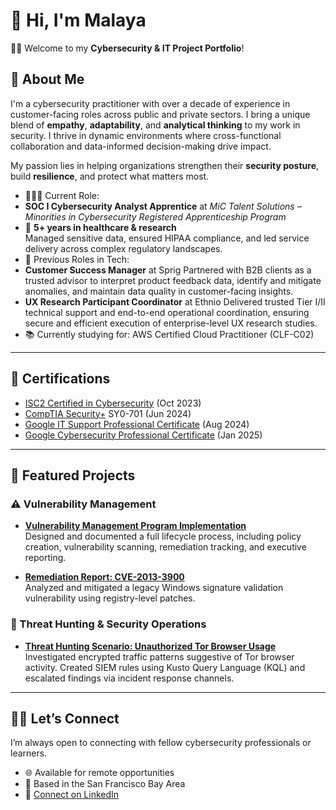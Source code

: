 # 🌺 Hi, I'm Malaya

👋🏾 Welcome to my **Cybersecurity & IT Project Portfolio**!

## 📌 About Me
I'm a cybersecurity practitioner with over a decade of experience in customer-facing roles across public and private sectors. I bring a unique blend of **empathy**, **adaptability**, and **analytical thinking** to my work in security. I thrive in dynamic environments where cross-functional collaboration and data-informed decision-making drive impact.

My passion lies in helping organizations strengthen their **security posture**, build **resilience**, and protect what matters most.


- 👩🏾‍💻 Current Role:
- **SOC I Cybersecurity Analyst Apprentice** at *MiC Talent Solutions – Minorities in Cybersecurity Registered Apprenticeship Program*
- 🏥 **5+ years in healthcare & research**  
  Managed sensitive data, ensured HIPAA compliance, and led service delivery across complex regulatory landscapes.
- 💼 Previous Roles in Tech:
- **Customer Success Manager** at Sprig
  Partnered with B2B clients as a trusted advisor to interpret product feedback data, identify and mitigate anomalies, and maintain data quality in customer-facing insights.
- **UX Research Participant Coordinator** at Ethnio
  Delivered trusted Tier I/II technical support and end-to-end operational coordination, ensuring secure and efficient execution of enterprise-level UX research studies.
- 📚 Currently studying for: AWS Certified Cloud Practitioner (CLF-C02)

---

## 🏅 Certifications
  - [ISC2 Certified in Cybersecurity](https://drive.google.com/file/d/1e5b-87hSjKbujpHuLJQ8yyWORJVac9Qk/view?usp=sharing) (Oct 2023)
  - [CompTIA Security+](https://drive.google.com/file/d/1PZ3bCFNR6ekGCDT9IBXWl2Ju_ZKOZ-nf/view?usp=sharing) SY0-701 (Jun 2024)
  - [Google IT Support Professional Certificate](https://drive.google.com/file/d/148t_BbIvF_kDBkyfoFhRpP-5IuYnqu_S/view?usp=sharing) (Aug 2024)
  - [Google Cybersecurity Professional Certificate](https://drive.google.com/file/d/1Rzqub5khBzRl2M70WKEAgiPpiK2w_sg_/view?usp=sharing) (Jan 2025)

---

## 🎯 Featured Projects

### ⚠️ Vulnerability Management

- **[Vulnerability Management Program Implementation](https://github.com/malaya-m/vulnerability-management-program/)**  
  Designed and documented a full lifecycle process, including policy creation, vulnerability scanning, remediation tracking, and executive reporting.

- **[Remediation Report: CVE-2013-3900](https://github.com/malaya-m/cve-2013-3900-remediation-report)**  
  Analyzed and mitigated a legacy Windows signature validation vulnerability using registry-level patches.

### 🚨 Threat Hunting & Security Operations

- **[Threat Hunting Scenario: Unauthorized Tor Browser Usage](https://github.com/malaya-m/threat-hunting-scenario-tor)**  
  Investigated encrypted traffic patterns suggestive of Tor browser activity. Created SIEM rules using Kusto Query Language (KQL) and escalated findings via incident response channels.

---

## 🤝🏾 Let’s Connect

I’m always open to connecting with fellow cybersecurity professionals or learners.

- 🌐 Available for remote opportunities  
- 📍 Based in the San Francisco Bay Area  
- 🔗 [Connect on LinkedIn](https://www.linkedin.com/in/malayamanacop)


